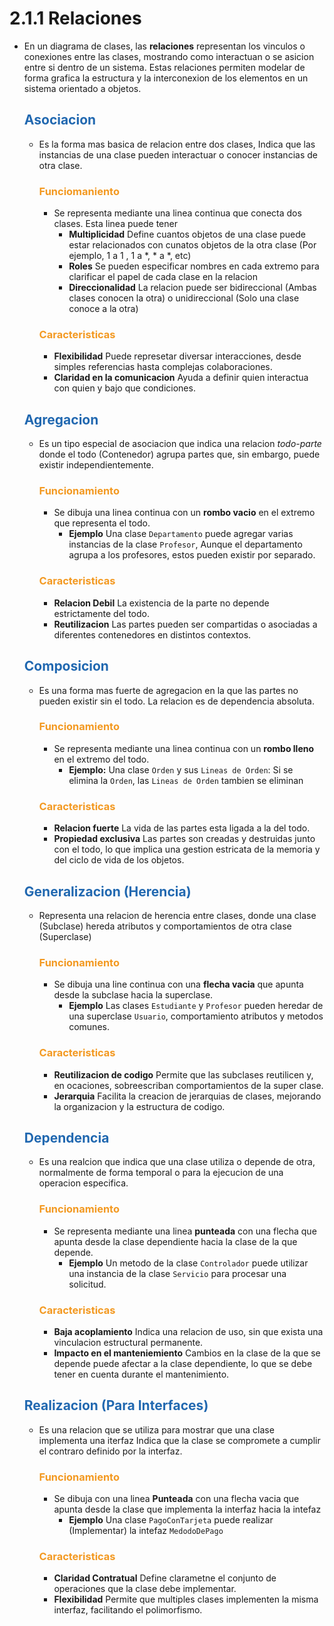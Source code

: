 # 2.1.1 Relaciones

* En un diagrama de clases, las **relaciones** representan los vinculos o conexiones entre las clases, mostrando como interactuan o se asicion entre si dentro de un sistema. Estas relaciones permiten modelar de forma grafica la estructura y la interconexion de los elementos en un sistema orientado a objetos.

    ## <span style="color:#2168b0">Asociacion</span>
    
    * Es la forma mas basica de relacion entre dos clases, Indica que las instancias de una clase pueden interactuar o conocer instancias de otra clase.
    
        ### <span style="color:#f39921">Funciomaniento</span>
        
        * Se representa mediante una linea continua que conecta dos clases. Esta linea puede tener
            * **Multiplicidad** Define cuantos objetos de una clase puede estar relacionados con cunatos objetos de la otra clase (Por ejemplo, 1 a 1 , 1 a *, * a *, etc)
            * **Roles** Se pueden especificar nombres en cada extremo para clarificar el papel de cada clase en la relacion
            * **Direccionalidad** La relacion puede ser bidireccional (Ambas clases conocen la otra) o unidireccional (Solo una clase conoce a la otra)
            
        ### <span style="color:#f39921">Caracteristicas</span>
        
        * **Flexibilidad** Puede represetar diversar interacciones, desde simples referencias hasta complejas colaboraciones.
        * **Claridad en la comunicacion** Ayuda a definir quien interactua con quien y bajo que condiciones.
        

    ## <span style="color:#2168b0">Agregacion</span>
    
    * Es un tipo especial de asociacion que indica una relacion *todo-parte* donde el todo (Contenedor) agrupa partes que, sin embargo, puede existir independientemente.
   
        ### <span style="color:#f39921">Funcionamiento</span>
        
        * Se dibuja una linea continua con un **rombo vacio** en el extremo que representa el todo.
            * **Ejemplo** Una clase `Departamento` puede agregar varias instancias de la clase `Profesor`, Aunque el departamento agrupa a los profesores, estos pueden existir por separado.
            
        ### <span style="color:#f39921">Caracteristicas</span>
        
        * **Relacion Debil** La existencia de la parte no depende estrictamente del todo.
        * **Reutilizacion** Las partes pueden ser compartidas o asociadas a diferentes contenedores en distintos contextos.
        

    ## <span style="color:#2168b0">Composicion</span>
    
    * Es una forma mas fuerte de agregacion en la que las partes no pueden existir sin el todo. La relacion es de dependencia absoluta.
  
        ### <span style="color:#f39921">Funcionamiento</span>
        
        * Se representa mediante una linea continua con un **rombo lleno** en el extremo del todo.
            * **Ejemplo:** Una clase `Orden`  y sus `Lineas de Orden`: Si se elimina la `Orden`, las `Lineas de Orden`  tambien se eliminan
            
        ### <span style="color:#f39921">Caracteristicas</span>
        
        * **Relacion fuerte** La vida de las partes esta ligada a la del todo.
        * **Propiedad exclusiva** Las partes son creadas y destruidas junto con el todo, lo que implica una gestion estricata de la memoria y del ciclo de vida de los objetos.
        
    ## <span style="color:#2168b0">Generalizacion (Herencia)</span>
    
    * Representa una relacion de herencia entre clases, donde una clase (Subclase) hereda  atributos y comportamientos de otra clase (Superclase)
    
        ### <span style="color:#f39921">Funcionamiento</span>
        
        * Se dibuja una line continua con una **flecha vacia** que apunta desde la subclase hacia la superclase.
            * **Ejemplo** Las clases `Estudiante` y `Profesor`  pueden heredar de una superclase `Usuario`, comportamiento atributos y metodos comunes.
            
        ### <span style="color:#f39921">Caracteristicas</span>
        
        * **Reutilizacion de codigo** Permite que las subclases reutilicen  y, en ocaciones, sobreescriban comportamientos de la super clase.
        * **Jerarquia** Facilita la creacion de jerarquias de clases, mejorando la organizacion y la estructura de codigo.
        

    ## <span style="color:#2168b0">Dependencia</span>
    
    * Es una realcion que indica que una clase utiliza o depende de otra, normalmente de forma temporal o para la ejecucion de una operacion especifica.
    
        ### <span style="color:#f39921">Funcionamiento</span>
        
        * Se representa mediante una linea **punteada** con una flecha que apunta desde la clase dependiente hacia la clase de la que depende.
            * **Ejemplo** Un metodo de la clase `Controlador` puede utilizar una instancia de la clase `Servicio` para procesar una solicitud.
            

        ### <span style="color:#f39921">Caracteristicas</span>
        
        * **Baja acoplamiento** Indica una relacion de uso, sin que exista una vinculacion estructural permanente.
        * **Impacto en el manteniemiento** Cambios en la clase de la que se depende puede afectar a la clase dependiente, lo que se debe tener en cuenta durante el mantenimiento.
        
    ## <span style="color:#2168b0">Realizacion (Para Interfaces) </span>
    
    * Es una relacion que se utiliza para mostrar que una clase implementa una iterfaz Indica que la clase se compromete a cumplir el contraro definido por la interfaz.
    
        ### <span style="color:#f39921">Funcionamiento</span>
        
        * Se dibuja con una linea **Punteada** con una flecha vacia que apunta desde la clase que implementa la interfaz hacia la intefaz
            * **Ejemplo** Una clase `PagoConTarjeta`  puede realizar (Implementar) la intefaz `MedodoDePago`
            
        ### <span style="color:#f39921">Caracteristicas</span>
        
        * **Claridad Contratual** Define clarametne el conjunto de operaciones que la clase debe implementar.
        * **Flexibilidad** Permite que multiples clases implementen la misma interfaz, facilitando el polimorfismo.
        

 

        
        